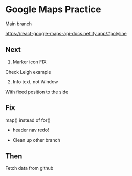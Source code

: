 # Google Maps Practice

Main branch

https://react-google-maps-api-docs.netlify.app/#polyline

## Next

1. Marker icon FIX

Check Leigh example

2. Info text, not Window

With fixed position to the side

## Fix

map() instead of for()

- header nav redo!

- Clean up other branch

## Then

Fetch data from github